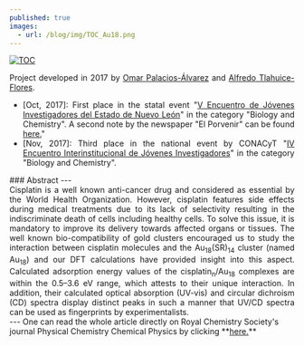 ```yaml
---
published: true
images:
  - url: /blog/img/TOC_Au18.png
---
```

<a href="https://pubs.rsc.org/en/content/articlelanding/2017/cp/c7cp04452f#!divAbstract" target="_blank"> <img alt="TOC" src="/blog/img/TOC_Au18.png"> </a>
<div style="text-align: justify">Project developed in 2017 by <a href="https://scholar.google.com.mx/citations?user=ZjcuqsAAAAAJ&hl=en" target="_blank">Omar Palacios-Álvarez</a> and <a href="https://scholar.google.com.mx/citations?user=tuN2v40AAAAJ&hl=en" target="_blank">Alfredo Tlahuice-Flores</a>.<br>
<ul>
<li>[Oct, 2017]: First place in the statal event "<a href="http://investigacion.uanl.mx/estudiantes-de-la-uanl-participaran-en-encuentro-nacional-de-jovenes-investigadores/" target="_blank">V Encuentro de Jóvenes Investigadores del Estado de Nuevo León</a>" in the category "Biology and Chemistry". A second note by the newspaper "El Porvenir" can be found <a href="http://elporvenir.mx/?content=noticia&id=58887" target="_blank">here.</a>"</li>
<li>[Nov, 2017]: Third place in the national event by CONACyT "<a href="/blog/img/congreso_tabasco.png" target="_blank">IV Encuentro Interinstitucional de Jóvenes Investigadores</a>" in the category "Biology and Chemistry". </li>
  </ul>
</div>
### Abstract
---
<div style="text-align: justify"> Cisplatin is a well known anti-cancer drug and considered as essential by the World Health Organization. However, cisplatin features side effects during medical treatments due to its lack of selectivity resulting in the indiscriminate death of cells including healthy cells. To solve this issue, it is mandatory to improve its delivery towards affected organs or tissues. The well known bio-compatibility of gold clusters encouraged us to study the interaction between cisplatin molecules and the Au<sub>18</sub>(SR)<sub>14</sub> cluster (named Au<sub>18</sub>) and our DFT calculations have provided insight into this aspect. Calculated adsorption energy values of the cisplatin<sub>n</sub>/Au<sub>18</sub> complexes are within the 0.5–3.6 eV range, which attests to their unique interaction. In addition, their calculated optical absorption (UV-vis) and circular dichroism (CD) spectra display distinct peaks in such a manner that UV/CD spectra can be used as fingerprints by experimentalists.</div>
---
One can read the whole article directly on Royal Chemistry Society's journal Physical Chemistry Chemical Physics by clicking **<a href="https://pubs.rsc.org/en/content/articlelanding/2017/cp/c7cp04452f#!divAbstract" target="_blank">here.</a>**
